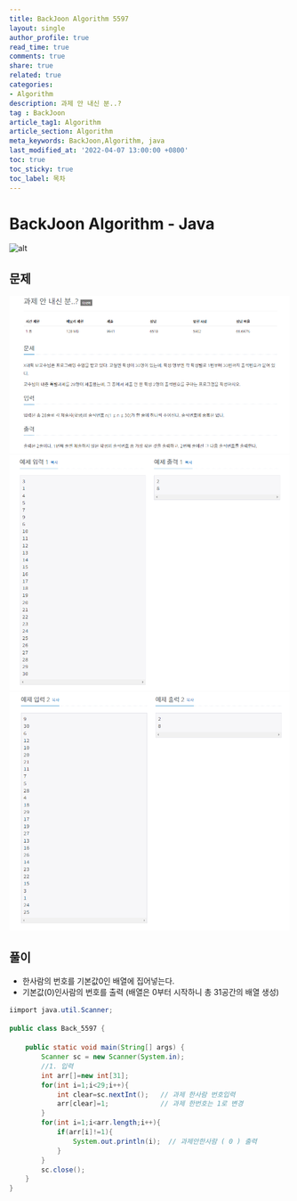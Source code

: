 ```yaml
---
title: BackJoon Algorithm 5597
layout: single
author_profile: true
read_time: true
comments: true
share: true
related: true
categories:
- Algorithm
description: 과제 안 내신 분..?
tag : BackJoon
article_tag1: Algorithm
article_section: Algorithm
meta_keywords: BackJoon,Algorithm, java
last_modified_at: '2022-04-07 13:00:00 +0800'
toc: true
toc_sticky: true
toc_label: 목차
---
```


BackJoon Algorithm - Java
====================

![alt](https://d2gd6pc034wcta.cloudfront.net/images/logo@2x.png)

## 문제

![alt](/assets/images/post/Algorithm/5597_1.png)
![alt](/assets/images/post/Algorithm/5597_2.png)
![alt](/assets/images/post/Algorithm/5597_3.png)

## 풀이

* 한사람의 번호를 기본값0인 배열에 집어넣는다.
* 기본값(0)인사람의 번호를 출력 (배열은 0부터 시작하니 총 31공간의 배열 생성)

```java
iimport java.util.Scanner;

public class Back_5597 {

    public static void main(String[] args) {
        Scanner sc = new Scanner(System.in);
        //1. 입력
        int arr[]=new int[31];
        for(int i=1;i<29;i++){
            int clear=sc.nextInt();   // 과제 한사람 번호입력
            arr[clear]=1;             // 과제 한번호는 1로 변경
        }
        for(int i=1;i<arr.length;i++){
            if(arr[i]!=1){
                System.out.println(i);  // 과제안한사람 ( 0 ) 출력
            }
        }
        sc.close();
    }
}

```

